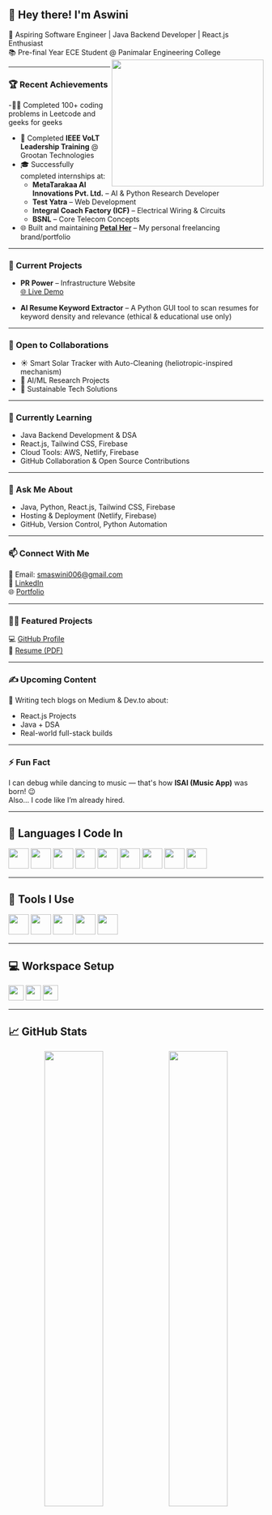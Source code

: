 ## 👋 Hey there! I'm Aswini

🚀 Aspiring Software Engineer | Java Backend Developer | React.js Enthusiast  
📚 Pre-final Year ECE Student @ Panimalar Engineering College  
<img align="right" width="300" height="250" src="https://i.pinimg.com/originals/47/f0/34/47f0342cec72b800463bf003eac1257e.gif" />

---

### 🏆 Recent Achievements



-👩‍💻 Completed 100+ coding problems in Leetcode and geeks for geeks 
- 🌟 Completed **IEEE VoLT Leadership Training** @ Grootan Technologies  
- 🎓 Successfully completed internships at:
  - **MetaTarakaa AI Innovations Pvt. Ltd.** – AI & Python Research Developer  
  - **Test Yatra** – Web Development  
  - **Integral Coach Factory (ICF)** – Electrical Wiring & Circuits  
  - **BSNL** – Core Telecom Concepts  
- 🌐 Built and maintaining **[Petal Her](https://aswini-sm-portfolio.netlify.app/)** – My personal freelancing brand/portfolio  

---

### 🔭 Current Projects

- **PR Power** – Infrastructure Website  
  [🌐 Live Demo](https://pr-power.netlify.app/)  

- **AI Resume Keyword Extractor** – A Python GUI tool to scan resumes for keyword density and relevance (ethical & educational use only)  

---

### 🤝 Open to Collaborations

- ☀️ Smart Solar Tracker with Auto-Cleaning (heliotropic-inspired mechanism)  
- 🤖 AI/ML Research Projects  
- 🌱 Sustainable Tech Solutions  

---

### 🌱 Currently Learning

- Java Backend Development & DSA  
- React.js, Tailwind CSS, Firebase  
- Cloud Tools: AWS, Netlify, Firebase  
- GitHub Collaboration & Open Source Contributions  

---

### 💬 Ask Me About

- Java, Python, React.js, Tailwind CSS, Firebase  
- Hosting & Deployment (Netlify, Firebase)  
- GitHub, Version Control, Python Automation  

---

### 📫 Connect With Me

📧 Email: [smaswini006@gmail.com](mailto:smaswini006@gmail.com)  
🔗 [LinkedIn](https://www.linkedin.com/in/aswini-sm-97292629a)  
🌐 [Portfolio](https://aswini-sm-portfolio.netlify.app/)  

---

### 👩‍💻 Featured Projects

💻 [GitHub Profile](https://github.com/Aswini1008)  
📄 [Resume (PDF)](https://aswini-sm-portfolio.netlify.app/Aswini_SM_Resume.pdf)  

---

### ✍ Upcoming Content

📝 Writing tech blogs on Medium & Dev.to about:  
- React.js Projects  
- Java + DSA  
- Real-world full-stack builds  

---

### ⚡ Fun Fact

I can debug while dancing to music — that's how **ISAI (Music App)** was born! 😉  
Also… I code like I’m already hired.

---

## 🧠 Languages I Code In

<img height="40" src="https://img.icons8.com/color/48/000000/java-coffee-cup-logo.png"/>
<img height="40" src="https://img.icons8.com/color/48/html-5.png"/>
<img height="40" src="https://img.icons8.com/color/48/css3.png"/>
<img height="40" src="https://img.icons8.com/color/48/javascript.png"/>
<img height="40" src="https://img.icons8.com/color/48/react-native.png"/>
<img height="40" src="https://img.icons8.com/color/48/tailwindcss.png"/>
<img height="40" src="https://img.icons8.com/color/48/python.png"/>
<img height="40" src="https://img.icons8.com/color/48/mysql-logo.png"/>
<img height="40" src="https://img.icons8.com/color/48/firebase.png"/>

---

## 🧰 Tools I Use

<img height="40" src="https://img.icons8.com/color/48/visual-studio-code-2019.png"/>
<img height="40" src="https://img.icons8.com/color/48/git.png"/>
<img height="40" src="https://img.icons8.com/fluency/48/eclipse.png"/>
<img height="40" src="https://img.icons8.com/color/48/figma--v1.png"/>
<img height="40" src="https://img.icons8.com/color/48/netlify.png"/>

---

## 💻 Workspace Setup

<img height="30" src="https://img.shields.io/badge/Windows-11-0078D6?style=for-the-badge&logo=windows&logoColor=white"/>  
<img height="30" src="https://img.shields.io/badge/Intel-Core_i5_13th-0071C5?style=for-the-badge&logo=intel&logoColor=white"/>  
<img height="30" src="https://img.shields.io/badge/RAM-16GB-764ABC?style=for-the-badge"/>

---

## 📈 GitHub Stats

<p align="center">
  <img src="https://github-readme-stats.vercel.app/api?username=Aswini1008&theme=radical&show_icons=true&hide_title=true" width="48%"/>
  <img src="https://github-readme-stats.vercel.app/api/top-langs/?username=Aswini1008&layout=compact&theme=radical" width="48%"/>
</p>

<p align="center">
  <img src="https://github-readme-activity-graph.vercel.app/graph?username=Aswini1008&bg_color=000000&color=00e676&line=ffffff&point=ff5722&area=true&hide_border=true" />
</p>

---

✨ Thanks for visiting! Let’s **connect**, **collaborate**, and **grow** together 🚀
